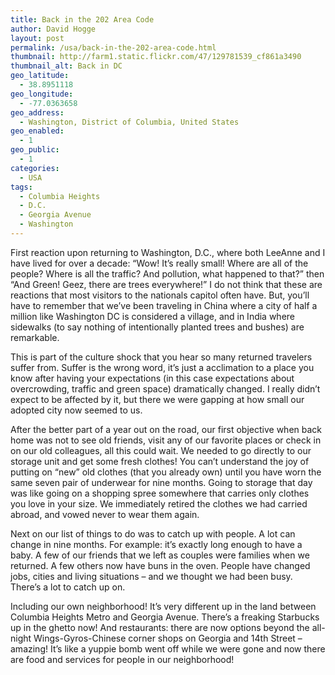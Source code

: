 ```yaml
---
title: Back in the 202 Area Code
author: David Hogge
layout: post
permalink: /usa/back-in-the-202-area-code.html
thumbnail: http://farm1.static.flickr.com/47/129781539_cf861a3490
thumbnail_alt: Back in DC
geo_latitude:
  - 38.8951118
geo_longitude:
  - -77.0363658
geo_address:
  - Washington, District of Columbia, United States
geo_enabled:
  - 1
geo_public:
  - 1
categories:
  - USA
tags:
  - Columbia Heights
  - D.C.
  - Georgia Avenue
  - Washington
---
```

First reaction upon returning to Washington, D.C., where both LeeAnne and I have lived for over a decade: &#8220;Wow! It&#8217;s really small! Where are all of the people? Where is all the traffic? And pollution, what happened to that?&#8221; then &#8220;And Green! Geez, there are trees everywhere!&#8221; I do not think that these are reactions that most visitors to the nationals capitol often have. But, you&#8217;ll have to remember that we&#8217;ve been traveling in China where a city of half a million like Washington DC is considered a village, and in India where sidewalks (to say nothing of intentionally planted trees and bushes) are remarkable.

This is part of the culture shock that you hear so many returned travelers suffer from. Suffer is the wrong word, it&#8217;s just a acclimation to a place you know after having your expectations (in this case expectations about overcrowding, traffic and green space) dramatically changed. I really didn&#8217;t expect to be affected by it, but there we were gapping at how small our adopted city now seemed to us.

After the better part of a year out on the road, our first objective when back home was not to see old friends, visit any of our favorite places or check in on our old colleagues, all this could wait. We needed to go directly to our storage unit and get some fresh clothes! You can&#8217;t understand the joy of putting on &#8220;new&#8221; old clothes (that you already own) until you have worn the same seven pair of underwear for nine months. Going to storage that day was like going on a shopping spree somewhere that carries only clothes you love in your size. We immediately retired the clothes we had carried abroad, and vowed never to wear them again.

Next on our list of things to do was to catch up with people. A lot can change in nine months. For example: it&#8217;s exactly long enough to have a baby. A few of our friends that we left as couples were families when we returned. A few others now have buns in the oven. People have changed jobs, cities and living situations &#8211; and we thought we had been busy. There&#8217;s a lot to catch up on.

Including our own neighborhood! It&#8217;s very different up in the land between Columbia Heights Metro and Georgia Avenue. There&#8217;s a freaking Starbucks up in the ghetto now! And restaurants: there are now options beyond the all-night Wings-Gyros-Chinese corner shops on Georgia and 14th Street &#8211; amazing! It&#8217;s like a yuppie bomb went off while we were gone and now there are food and services for people in our neighborhood!